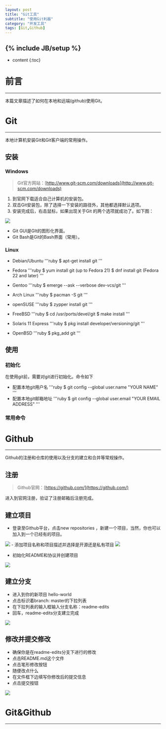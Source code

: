 ```yaml
---
layout: post
title: "Git工具"
subtitle: "使用Git利器"
category: "开发工具"
tags: [Git,Github]
---
```

{% include JB/setup %}
---
* content
{:toc}

# 前言 #
---

本篇文章描述了如何在本地和远端(github)使用Git。

# Git #
---

本地计算机安装Git和Git客户端的常用操作。

## 安装 ##

### Windows ###
> Git官方网站：[http://www.git-scm.com/downloads](http://www.git-scm.com/downloads)


1. 到官网下载适合自己计算机的安装包。
2. 双击Git安装包，除了选择一下安装的路径外，其他都选择默认选项。
3. 安装完成后，右击鼠标，如果出现关于Git 的两个选项就成功了。如下图：

<a >
    <img src="{{ site.baseurl }}/img/blog/window_git.gif">
</a>

- Git GUI是GIt的图形化界面。
- Git Bash是Git的Bash界面（常用）。

### Linux ###

- Debian/Ubuntu
'''ruby
    $ apt-get install git
'''
- Fedora
'''ruby
    $ yum install git (up to Fedora 21)
    $ dnf install git (Fedora 22 and later)
'''

- Gentoo
'''ruby
    $ emerge --ask --verbose dev-vcs/git
'''

- Arch Linux
'''ruby
    $ pacman -S git
'''

- openSUSE
'''ruby
    $ zypper install git
'''

- FreeBSD
'''ruby
    $ cd /usr/ports/devel/git
    $ make install
'''

- Solaris 11 Express
'''ruby
    $ pkg install developer/versioning/git
'''

- OpenBSD
'''ruby
    $ pkg_add git
'''
## 使用 ##

### 初始化 ###

在使用git前，需要对git进行初始化。命令如下


- 配置本地git用户名
'''ruby
    $ git config --global user.name "YOUR NAME"
'''
- 配置本地git邮箱地址
'''ruby
    $ git config --global user.email "YOUR EMAIL ADDRESS"
'''

### 常用命令 ###


# Github #
---

Github的注册和仓库的使用以及分支的建立和合并等常规操作。

## 注册 ##

> Github官网：[https://github.com/](https://github.com/)

进入到官网注册，验证了注册邮箱后注册完成。

## 建立项目 ##

- 登录至Github平台，点击new repositories ，新建一个项目，当然，你也可以加入到一个已经有的项目。
<a >
    <img src="{{ site.baseurl }}/img/blog/repo-create.png">
</a>
- 添加项目名称和项目描述并选择是开源还是私有项目
<a >
    <img src="{{ site.baseurl }}/img/blog/create-repository-public-private.png">
</a>

- 初始化README和协议并创建项目
<a >
    <img src="{{ site.baseurl }}/img/blog/create-repository-button.png">
</a>

## 建立分支 ##

- 进入到你的新项目 hello-world
- 点击标识着branch: master的下拉列表
- 在下拉列表的输入框输入分支名称：readme-edits
- 回车，readme-edits分支建立完成
<a >
    <img src="{{ site.baseurl }}/img/blog/readme-edits.gif">
</a>

## 修改并提交修改 ##

- 确保你是在readme-edits分支下进行的修改
- 点击README.md这个文件
- 点击笔形修改按钮
- 随便改点什么
- 在文件框下边填写你修改后的提交信息
- 点击提交按钮
<a >
    <img src="{{ site.baseurl }}/img/blog/commit.png">
</a>

# Git&Github #
---




